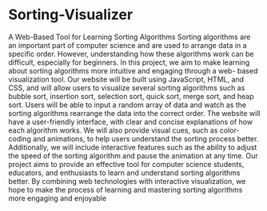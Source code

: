 # Sorting-Visualizer
A Web-Based Tool for Learning Sorting Algorithms Sorting algorithms are
an important part of computer science and are used to arrange data in a
specific order. However, understanding how these algorithms work can be
difficult, especially for beginners. In this project, we aim to make learning about
sorting algorithms more intuitive and engaging through a web- based
visualization tool.
 Our website will be built using JavaScript, HTML, and CSS, and will allow
users to visualize several sorting algorithms such as bubble sort, insertion sort,
selection sort, quick sort, merge sort, and heap sort. Users will be able to input a
random array of data and watch as the sorting algorithms rearrange the data
into the correct order.
 The website will have a user-friendly interface, with clear and concise
explanations of how each algorithm works. We will also provide visual cues, such
as color-coding and animations, to help users understand the sorting process
better. Additionally, we will include interactive features such as the ability to
adjust the speed of the sorting algorithm and pause the animation at any time.
 Our project aims to provide an effective tool for computer science students,
educators, and enthusiasts to learn and understand sorting algorithms better.
By combining web technologies with interactive visualization, we hope to make
the process of learning and mastering sorting algorithms more engaging and
enjoyable
